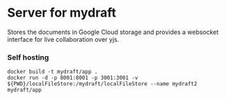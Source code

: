 # Server for mydraft

Stores the documents in Google Cloud storage and provides a websocket interface for live collaboration over yjs.

### Self hosting

```
docker build -t mydraft/app .
docker run -d -p 8001:8001 -p 3001:3001 -v ${PWD}/localFileStore:/mydraft/localFileStore --name mydraft2 mydraft/app
```